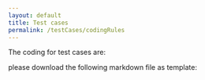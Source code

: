 ```yaml
---
layout: default
title: Test cases
permalink: /testCases/codingRules
---
```


The coding for test cases are:

please download the following markdown file as template: 